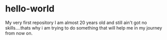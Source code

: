 # hello-world
My very first repository
I am almost 20 years old and still ain't got no skills....thats why i am trying to do something that will help me in my journey from now on.
